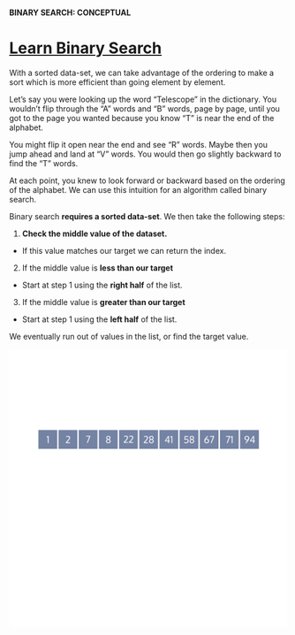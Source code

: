 #### BINARY SEARCH: CONCEPTUAL

# [Learn Binary Search](https://www.codecademy.com/courses/search-algorithms/lessons/binary-conceptual/exercises/introduction)

With a sorted data-set, we can take advantage of the ordering to make a sort which is more efficient than going element by element.

Let’s say you were looking up the word “Telescope” in the dictionary. 
You wouldn’t flip through the “A” words and “B” words, page by page, until you got to the page you wanted because you know “T” is near the end of the alphabet.

You might flip it open near the end and see “R” words. 
Maybe then you jump ahead and land at “V” words. 
You would then go slightly backward to find the “T” words.

At each point, you knew to look forward or backward based on the ordering of the alphabet. 
We can use this intuition for an algorithm called binary search.

Binary search **requires a sorted data-set**. 
We then take the following steps:
1. **Check the middle value of the dataset.**
  * If this value matches our target we can return the index.
2. If the middle value is **less than our target**
  * Start at step 1 using the **right half** of the list.
3. If the middle value is **greater than our target**
  * Start at step 1 using the **left half** of the list.

We eventually run out of values in the list, or find the target value.
<p align="center">
  <img alt="best case" src="binarySearch.webp" width="600" />
</p>







